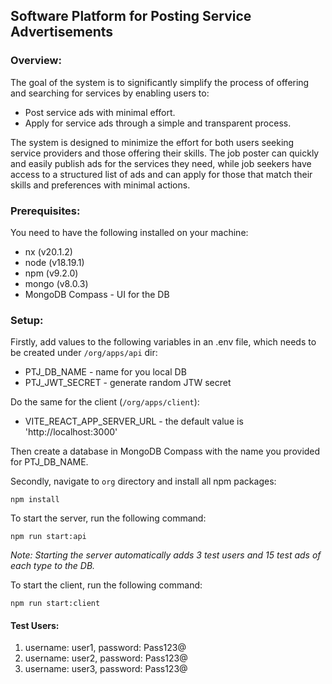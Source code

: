 ## Software Platform for Posting Service Advertisements

### Overview:

The goal of the system is to significantly simplify the process of offering and searching for services by enabling users to:

- Post service ads with minimal effort.
- Apply for service ads through a simple and transparent process.

The system is designed to minimize the effort for both users seeking service providers and those offering their skills. The job poster can quickly and easily publish ads for the services they need, while job seekers have access to a structured list of ads and can apply for those that match their skills and preferences with minimal actions.

### Prerequisites:

You need to have the following installed on your machine:

- nx (v20.1.2)
- node (v18.19.1)
- npm (v9.2.0)
- mongo (v8.0.3)
- MongoDB Compass - UI for the DB

### Setup:

Firstly, add values to the following variables in an .env file, which needs to be created under `/org/apps/api` dir:
- PTJ_DB_NAME - name for you local DB
- PTJ_JWT_SECRET - generate random JTW secret

Do the same for the client (`/org/apps/client`):
- VITE_REACT_APP_SERVER_URL - the default value is 'http://localhost:3000'

Then create a database in MongoDB Compass with the name you provided for PTJ_DB_NAME.

Secondly, navigate to `org` directory and install all npm packages:

```
npm install
```

To start the server, run the following command:

```
npm run start:api
```

_Note: Starting the server automatically adds 3 test users and 15 test ads of each type to the DB._

To start the client, run the following command:

```
npm run start:client
```

#### Test Users:
1. username: user1, password: Pass123@
2. username: user2, password: Pass123@
3. username: user3, password: Pass123@